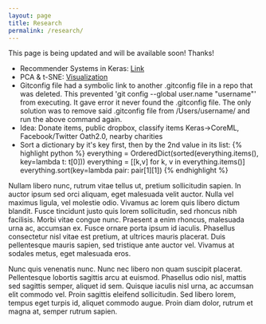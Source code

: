 ```yaml
---
layout: page
title: Research
permalink: /research/
---
```


This page is being updated and will be available soon! Thanks!

- Recommender Systems in Keras: [Link](https://nipunbatra.github.io/blog/2017/recommend-keras.html)
- PCA & t-SNE: [Visualization](https://medium.com/@luckylwk/visualising-high-dimensional-datasets-using-pca-and-t-sne-in-python-8ef87e7915b)
- Gitconfig file had a symbolic link to another .gitconfig file in a repo that was deleted. This prevented 'git config --global user.name "username"' from executing. It gave error it never found the .gitconfig file. The only solution was to remove said .gitconfig file from /Users/username/ and run the above command again.
- Idea: Donate items, public dropbox, classify items Keras->CoreML, Facebook/Twitter Oath2.0, nearby charities
- Sort a dictionary by it's key first, then by the 2nd value in its list:
{% highlight python %}
everything = OrderedDict(sorted(everything.items(), key=lambda t: t[0]))
	everything = [[k,v] for k, v in everything.items()]
	everything.sort(key=lambda pair: pair[1][1])
{% endhighlight %}

Nullam libero nunc, rutrum vitae tellus ut, pretium sollicitudin sapien. In auctor ipsum sed orci aliquam, eget malesuada velit auctor. Nulla vel maximus ligula, vel molestie odio. Vivamus ac lorem quis libero dictum blandit. Fusce tincidunt justo quis lorem sollicitudin, sed rhoncus nibh facilisis. Morbi vitae congue nunc. Praesent a enim rhoncus, malesuada urna ac, accumsan ex. Fusce ornare porta ipsum id iaculis. Phasellus consectetur nisl vitae est pretium, at ultrices mauris placerat. Duis pellentesque mauris sapien, sed tristique ante auctor vel. Vivamus at sodales metus, eget malesuada eros.

Nunc quis venenatis nunc. Nunc nec libero non quam suscipit placerat. Pellentesque lobortis sagittis arcu at euismod. Phasellus odio nisl, mattis sed sagittis semper, aliquet id sem. Quisque iaculis nisl urna, ac accumsan elit commodo vel. Proin sagittis eleifend sollicitudin. Sed libero lorem, tempus eget turpis id, aliquet commodo augue. Proin diam dolor, rutrum et magna at, semper rutrum sapien.
